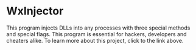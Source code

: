 # WxInjector

This program injects DLLs into any processes with three special methods and special flags. This program is essential for hackers, developers and cheaters alike. To learn more about this project, click to the link above.
